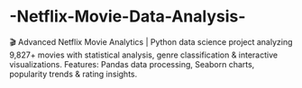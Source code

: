 # -Netflix-Movie-Data-Analysis-
🎬 Advanced Netflix Movie Analytics | Python data science project analyzing 9,827+ movies with statistical analysis, genre classification &amp; interactive visualizations. Features: Pandas data processing, Seaborn charts, popularity trends &amp; rating insights. 
